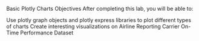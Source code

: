 Basic Plotly Charts
Objectives
After completing this lab, you will be able to:

Use plotly graph objects and plotly express libraries to plot different types of charts
Create interesting visualizations on Airline Reporting Carrier On-Time Performance Dataset
